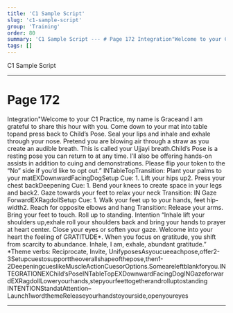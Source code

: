 ```yaml
---
title: 'C1 Sample Script'
slug: 'c1-sample-script'
group: 'Training'
order: 80
summary: 'C1 Sample Script --- # Page 172 Integration"Welcome to your C1 Practice, my name is Graceand I am grateful to share this hour with you. Come down to your mat into table topand pres'
tags: []
---
```


C1 Sample Script

---

# Page 172

Integration"Welcome to your C1 Practice, my name is Graceand I am grateful to share this hour with you. Come down to your mat into table topand press back to Child’s Pose. Seal your lips and inhale and exhale through your nose. Pretend you are blowing air through a straw as you create an audible breath. This is called your Ujjayi breath.Child’s Pose is a resting pose you can return to at any time. I’ll also be offering hands-on assists in addition to cuing and demonstrations. Please flip your token to the “No” side if you’d like to opt out.” INTableTopTransition: Plant your palms to your matEXDownwardFacingDogSetup Cue: 1. Lift your hips up2. Press your chest backDeepening Cue: 1. Bend your knees to create space in your legs and back2. Gaze towards your feet to relax your neck Transition: IN Gaze ForwardEXRagdollSetup Cue: 1. Walk your feet up to your hands, feet hip-width2. Reach for opposite elbows and hang Transition: Release your arms. Bring your feet to touch. Roll up to standing. Intention “Inhale lift your shoulders up,exhale roll your shoulders back and bring your hands to prayer at heart center. Close your eyes or soften your gaze. Welcome into your heart the feeling of GRATITUDE*. When you focus on gratitude, you shift from scarcity to abundance. Inhale, I am, exhale, abundant gratitude.” *Theme verbs: Reciprocate, Invite, UnifyposesAsyoucueeachpose,offer2-3Setupcuestosupporttheoverallshapeofthepose,then1-2DeepeningcueslikeMuscleActionCuesorOptions.Someareleftblankforyou.INTEGRATIONEXChild’sPoseINTableTopEXDownwardFacingDogINGazeforwardEXRagdollLoweryourhands,stepyourfeettogetherandrolluptostanding
INTENTIONStandatAttention–Launch1wordthemeReleaseyourhandstoyourside,openyoureyes

---

